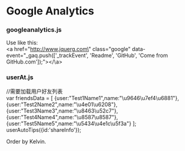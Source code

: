 Google Analytics
===
### googleanalytics.js

Use like this:<br/>
\<a href=\"http://www.jquerg.com\" class="google" data-event="_gaq.push(['_trackEvent', 'Readme', 'GitHub', 'Come from GitHub.com']);"></\a>

### userAt.js

//需要加载用户好友列表<br/>
    var friendsData = [
    {user:"Test1Name1",name:"\u9646\u7ef4\u6881"},
    {user:"Test2Name2",name:"\u4e01\u6208"},
    {user:"Test3Name3",name:"\u8463\u52c7"},
    {user:"Test4Name4",name:"\u8587\u8587"},
    {user:"Test5Name5",name:"\u5434\u4e1c\u5f3a"}
    ];
    userAutoTips({id:'shareInfo'});

Order by Kelvin.